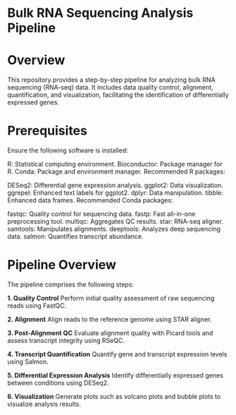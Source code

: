 # Bulk RNA Sequencing Analysis Pipeline


# Overview

This repository provides a step-by-step pipeline for analyzing bulk RNA sequencing (RNA-seq) data. It includes data quality control, alignment, quantification, and visualization, facilitating the identification of differentially expressed genes.


# Prerequisites

Ensure the following software is installed:

R: Statistical computing environment.
Bioconductor: Package manager for R.
Conda: Package and environment manager.
Recommended R packages:

DESeq2: Differential gene expression analysis.
ggplot2: Data visualization.
ggrepel: Enhanced text labels for ggplot2.
dplyr: Data manipulation.
tibble: Enhanced data frames.
Recommended Conda packages:

fastqc: Quality control for sequencing data.
fastp: Fast all-in-one preprocessing tool.
multiqc: Aggregates QC results.
star: RNA-seq aligner.
samtools: Manipulates alignments.
deeptools: Analyzes deep sequencing data.
salmon: Quantifies transcript abundance.


# Pipeline Overview

The pipeline comprises the following steps:

**1. Quality Control**
Perform initial quality assessment of raw sequencing reads using FastQC.

**2. Alignment**
Align reads to the reference genome using STAR aligner.

**3. Post-Alignment QC**
Evaluate alignment quality with Picard tools and assess transcript integrity using RSeQC.

**4. Transcript Quantification**
Quantify gene and transcript expression levels using Salmon.

**5. Differential Expression Analysis**
Identify differentially expressed genes between conditions using DESeq2.

**6. Visualization**
Generate plots such as volcano plots and bubble plots to visualize analysis results.

